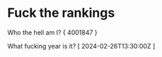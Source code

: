 # Fuck the rankings

Who the hell am I?
{ 4001847 }

What fucking year is it?
[ 2024-02-26T13:30:00Z ]
